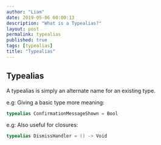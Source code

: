 ```yaml
---
author: "Liam"
date: 2019-05-06 00:00:13
description: "What is a Typealias?"
layout: post
permalink: typealias
published: true
tags: [typealias]
title: "Typealias"
---
```


## Typealias

A typealias is simply an alternate name for an existing type.

e.g: Giving a basic type more meaning:

```swift
typealias ConfirmationMessageShown = Bool
```

e.g: Also useful for closures:

```swift
typealias DismissHandler = () -> Void
```
